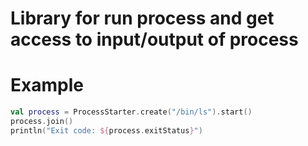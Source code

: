 # Library for run process and get access to input/output of process

# Example
```kotlin
val process = ProcessStarter.create("/bin/ls").start()
process.join()
println("Exit code: ${process.exitStatus}")
```
